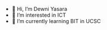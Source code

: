 - 👋 Hi, I’m Dewni Yasara
- 👀 I’m interested in ICT
- 🌱 I’m currently learning BIT in UCSC


<!---
dewyasara/dewyasara is a ✨ special ✨ repository because its `README.md` (this file) appears on your GitHub profile.
You can click the Preview link to take a look at your changes.
--->
